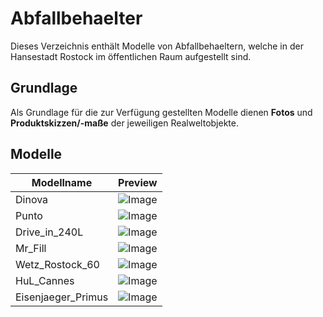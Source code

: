 # Abfallbehaelter
Dieses Verzeichnis enthält Modelle von Abfallbehaeltern, welche in der Hansestadt Rostock im öffentlichen Raum aufgestellt sind.

## Grundlage
Als Grundlage für die zur Verfügung gestellten Modelle dienen **Fotos** und **Produktskizzen/-maße** der jeweiligen Realweltobjekte. 
## Modelle 
 | Modellname | Preview | 
 | --- | --- | 
| Dinova |![Image](../../Thumbnails/Abfallbehaelter/Dinova.jpg)| 
| Punto |![Image](../../Thumbnails/Abfallbehaelter/Punto.jpg)| 
| Drive_in_240L |![Image](../../Thumbnails/Abfallbehaelter/Drive_in_240L.jpg)| 
| Mr_Fill |![Image](../../Thumbnails/Abfallbehaelter/Mr_Fill.jpg)| 
| Wetz_Rostock_60 |![Image](../../Thumbnails/Abfallbehaelter/Wetz_Rostock_60.jpg)| 
| HuL_Cannes |![Image](../../Thumbnails/Abfallbehaelter/HuL_Cannes.jpg)| 
| Eisenjaeger_Primus |![Image](../../Thumbnails/Abfallbehaelter/Eisenjaeger_Primus.jpg)| 
